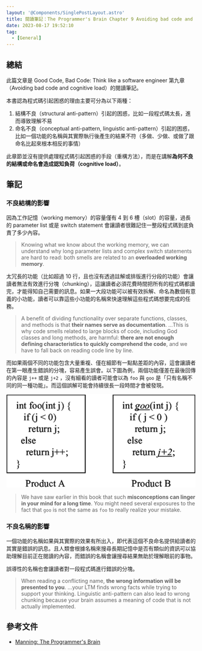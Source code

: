 ```yaml
---
layout: '@Components/SinglePostLayout.astro'
title: 閱讀筆記：The Programmer's Brain Chapter 9 Avoiding bad code and cognitive load -- Two frameworks
date: 2023-08-17 19:52:10
tag:
  - [General]
---
```


## 總結

此篇文章是 Good Code, Bad Code: Think like a software engineer 第九章（Avoiding bad code and cognitive load）的閱讀筆記。

本書認為程式碼引起困惑的理由主要可分為以下兩種：

1. 結構不良（structural anti-pattern）引起的困惑，比如一段程式碼太長，進而導致理解不易
2. 命名不良（conceptual anti-pattern, linguistic anti-pattern）引起的困惑，比如一個功能的名稱與其實際執行後產生的結果不符（多做、少做、或做了跟命名比起來根本相反的事情）

此章節並沒有提供處理程式碼引起困惑的手段（重構方法），而是在講解**為何不良的結構或命名會造成認知負荷（cognitive load）**。

## 筆記

### 不良結構的影響

因為工作記憶（working memory）的容量僅有 4 到 6 槽（slot）的容量，過長的 parameter list 或是 switch statement 會讓讀者很難記住一整段程式碼到底負責了多少內容。

> Knowing what we know about the working memory, we can understand why long parameter lists and complex switch statements are hard to read: both smells are related to an **overloaded working memory**.

太冗長的功能（比如超過 10 行，且也沒有透過註解或排版進行分段的功能）會讓讀者無法有效進行分塊（chunking），這讓讀者必須花費時間把所有的程式碼都讀完，才能得知自己需要的訊息。如果一大段功能可以被有效拆解、命名為數個有意義的小功能，讀者可以靠這些小功能的名稱來快速理解這些程式碼想要完成的任務。

> A benefit of dividing functionality over separate functions, classes, and methods is that **their names serve as documentation**. ...This is why code smells related to large blocks of code, including God classes and long methods, are harmful: **there are not enough defining characteristics to quickly comprehend the code**, and we have to fall back on reading code line by line.

而如果兩個不同的功能包含大量重複、僅在細節有一點點差距的內容，這會讓讀者在第一眼產生錯誤的分塊，容易產生誤會。以下圖為例，兩個功能僅差在最後回傳的內容是 `j++` 或是 `j+2` ，沒有細看的讀者可能會以為 `foo` 與 `goo` 是「只有名稱不同的同一種功能」。而這個誤解可能會持續很長一段時間才會被發現。

![code clone](/2023/the-programmers-brain-ch9-avoiding-bad-code-and-cognitive-load/figure_9-2.png)

> We have saw earlier in this book that such **misconceptions can linger in your mind for a long time**. You might need several exposures to the fact that `goo` is not the same as `foo` to really realize your mistake.

### 不良名稱的影響

一個功能的名稱如果與其實際的效果有所出入，即代表這個不良命名提供給讀者的其實是錯誤的訊息。且人類會根據名稱來搜尋長期記憶中是否有類似的資訊可以協助理解目前正在閱讀的內容，而錯誤的名稱會讓搜尋結果無助於理解眼前的事物。

誤導性的名稱也會讓讀者對一段程式碼進行錯誤的分塊。

> When reading a conflicting name, **the wrong information will be presented to you**. ...your LTM finds wrong facts while trying to support your thinking. Linguistic anti-pattern can also lead to wrong chunking because your brain assumes a meaning of code that is not actually implemented.

## 參考文件

- [Manning: The Programmer's Brain](https://www.manning.com/books/the-programmers-brain)

